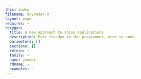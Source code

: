 ```yaml
---
this: index
filename: R/yonder.R
layout: page
requires: ~
roxygen:
  title: A new approach to shiny applications
  description: More freedom to the programmer, more to come.
  parameters: []
  sections: []
  return: ~
  family: ~
  name: yonder
  rdname: ~
  examples: ~
---
```

